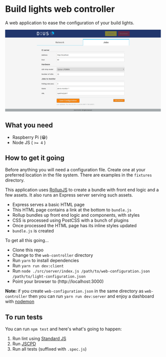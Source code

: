 # Build lights web controller
A web application to ease the configuration of your build lights.

![jobs configuration](https://github.com/DiUS/build-lights/blob/master/docs/jobs.png)

## What you need
- Raspberry Pi (:grin:)
- Node JS ( `>= 4` )

## How to get it going
Before anything you will need a configuration file. Create one at your preferred location in the file system.  There are examples in the `fixtures` directory.

This application uses [RollupJS](rollupjs.org) to create a bundle with front end logic and a few assets. It also runs an Express server serving such assets.

- Express serves a basic HTML page
- This HTML page contains a link at the bottom to `bundle.js`
- Rollup bundles up front end logic and components, with styles
- CSS is processed using PostCSS with a bunch of plugins
- Once processed the HTML page has its inline styles updated
- `bundle.js` is created

To get all this going...
- Clone this repo
- Change to the `web-controller` directory
- Run `yarn` to install dependencies
- Run `yarn run dev:client`
- Run `node ./src/server/index.js /path/to/web-configuration.json /path/to/light-configuration.json`
- Point your browser to (http://localhost:3000)

**Note:** if you create `web-configuration.json` in the same directory as `web-controller` then you can run `yarn run dev:server` and enjoy a dashboard with [nodemon](http://npmjs.com/package/nodemon)

## To run tests
You can run `npm test` and here's what's going to happen:

1. Run lint using [Standard JS](http://standardjs.com/)
2. Run [JSCPD](https://github.com/kucherenko/jscpd)
3. Run all tests (suffixed with `.spec.js`)
